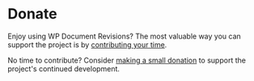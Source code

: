 # Donate

Enjoy using WP Document Revisions? The most valuable way you can support the project is by [contributing your time](https://github.com/benbalter/WP-Document-Revisions/blob/master/docs/how-to-contribute.md).

No time to contribute? Consider [making a small donation](http://ben.balter.com/donate/?utm_source=wiki&utm_medium=donate&utm_campaign=wp-document-revisions) to support the project's continued development.
